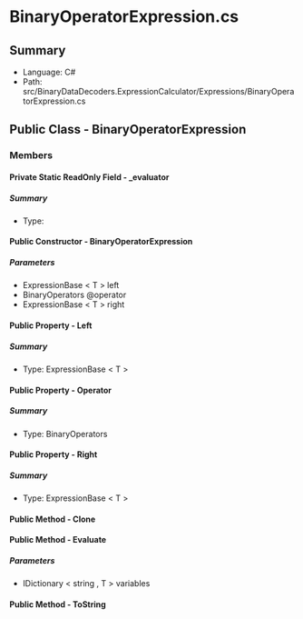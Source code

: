 ﻿# BinaryOperatorExpression.cs

## Summary

* Language: C#
* Path: src/BinaryDataDecoders.ExpressionCalculator/Expressions/BinaryOperatorExpression.cs

## Public Class - BinaryOperatorExpression

### Members

#### Private Static ReadOnly Field - _evaluator

##### Summary

 * Type: 

#### Public Constructor - BinaryOperatorExpression

#####  Parameters

 - ExpressionBase < T > left 
 - BinaryOperators @operator 
 - ExpressionBase < T > right 

#### Public Property - Left

##### Summary

 * Type: ExpressionBase < T > 

#### Public Property - Operator

##### Summary

 * Type: BinaryOperators 

#### Public Property - Right

##### Summary

 * Type: ExpressionBase < T > 

#### Public Method - Clone


#### Public Method - Evaluate

#####  Parameters

 - IDictionary < string , T > variables 

#### Public Method - ToString


